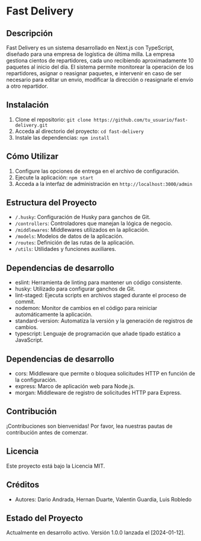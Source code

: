 # Fast Delivery

## Descripción

Fast Delivery es un sistema desarrollado en Next.js con TypeScript, diseñado para una empresa de logística de última milla. La empresa gestiona cientos de repartidores, cada uno recibiendo aproximadamente 10 paquetes al inicio del día. El sistema permite monitorear la operación de los repartidores, asignar o reasignar paquetes, e intervenir en caso de ser necesario para editar un envío, modificar la dirección o reasignarle el envío a otro repartidor.

## Instalación

1. Clone el repositorio: `git clone https://github.com/tu_usuario/fast-delivery.git`
2. Acceda al directorio del proyecto: `cd fast-delivery`
3. Instale las dependencias: `npm install`

## Cómo Utilizar

1. Configure las opciones de entrega en el archivo de configuración.
2. Ejecute la aplicación: `npm start`
3. Acceda a la interfaz de administración en `http://localhost:3000/admin`

## Estructura del Proyecto

- `/.husky`: Configuración de Husky para ganchos de Git.
- `/controllers`: Controladores que manejan la lógica de negocio.
- `/middlewares`: Middlewares utilizados en la aplicación.
- `/models`: Modelos de datos de la aplicación.
- `/routes`: Definición de las rutas de la aplicación.
- `/utils`: Utilidades y funciones auxiliares.

## Dependencias de desarrollo

- eslint: Herramienta de linting para mantener un código consistente.
- husky: Utilizado para configurar ganchos de Git.
- lint-staged: Ejecuta scripts en archivos staged durante el proceso de commit.
- nodemon: Monitor de cambios en el código para reiniciar automáticamente la aplicación.
- standard-version: Automatiza la versión y la generación de registros de cambios.
- typescript: Lenguaje de programación que añade tipado estático a JavaScript.

## Dependencias de desarrollo

- cors: Middleware que permite o bloquea solicitudes HTTP en función de la configuración.
- express: Marco de aplicación web para Node.js.
- morgan: Middleware de registro de solicitudes HTTP para Express.

## Contribución

¡Contribuciones son bienvenidas! Por favor, lea nuestras pautas de contribución antes de comenzar.

## Licencia

Este proyecto está bajo la Licencia MIT.

## Créditos

- Autores: Dario Andrada, Hernan Duarte, Valentin Guardia, Luis Robledo

## Estado del Proyecto

Actualmente en desarrollo activo. Versión 1.0.0 lanzada el [2024-01-12].
